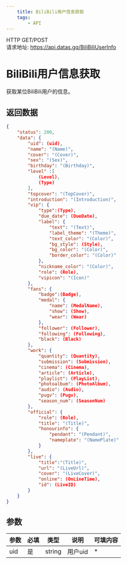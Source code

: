 ```yaml
---
    title: BiliBili用户信息获取
    tags:
        - API
---
```

<span class="http">HTTP GET/POST</span>  
请求地址: https://api.datas.gq/BiliBiliUserInfo

# BiliBili用户信息获取
获取某位BiliBili用户的信息。

## 返回数据
```json
{
    "status": 200,
    "data": {
        "uid": (uid),
        "name": "(Name)",
        "cover": "(Cover)",
        "sex": "(Sex)",
        "birthday": "(Birthday)",
        "level" :[
            (Level),
            (Type)
        ],
        "topcover": "(TopCover)",
        "introduction": "(Introduction)",
        "vip": {
            "type":(Type),
            "due_date": (DueDate),
            "label": {
                "text": "(Text)",
                "label_theme": "(Theme)",
                "text_color": "(Color)",
                "bg_style": (Style),
                "bg_color": "(Color)",
                "border_color": "(Color)"
            },
            "nickname_color": "(Color)",
            "role": (Role),
            "vipicon": "(Icon)"
        },
        "fans": {
            "badge":(Badge),
            "medal": {
                "name": (MedalName),
                "show": (Show),
                "wear": (Wear)
            },
            "follower": (Follower),
            "following": (Following),
            "black": (Black)
        },
        "work": {
            "quantity": (Quantity),
            "submission": (Submission),
            "cinema": (Cinema),
            "article": (Article),
            "playlist": (PlayList),
            "photoalbum": (PhotoAlbum),
            "audio": (Audio),
            "pugv": (Pugv),
            "season_num": (SeasonNum)
        },
        "official": {
            "role": (Role),
            "title": "(Title)",
            "honourinfo": {
                "pendant": "(Pendant)",
                "nameplate": "(NamePlate)"
            }
        },
        "live": {
            "title":"(Title)",
            "url": "(LiveUrl)",
            "cover": "(LiveCover)",
            "online": (OnLineTime),
            "id": (LiveID)
        }
    }
}
```

## 参数
| 参数 | 必填 | 类型 | 说明 | 可填内容 |
| --- | --- | --- | --- | --- |
| uid | 是 | string | 用户uid | * |

<script async src="https://pagead2.googlesyndication.com/pagead/js/adsbygoogle.js?client=ca-pub-3270219743311431" crossorigin="anonymous"></script>